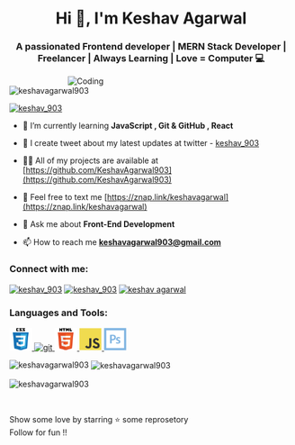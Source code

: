 <h1 align="center">Hi 👋, I'm Keshav Agarwal</h1>
<h3 align="center">A passionated Frontend developer | MERN Stack Developer | Freelancer | Always Learning | Love = Computer 💻 </h3>

<img align="right" alt="Coding" width="400" src="https://cdn.dribbble.com/users/1162077/screenshots/3848914/programmer.gif">

<p align="left"> <img src="https://komarev.com/ghpvc/?username=keshavagarwal903&label=Profile%20views&color=0e75b6&style=flat" alt="keshavagarwal903" /> </p>

<p align="left"> <a href="https://twitter.com/keshav_903" target="blank"><img src="https://img.shields.io/twitter/follow/keshav_903?logo=twitter&style=for-the-badge" alt="keshav_903" /></a> </p>

- 🌱 I’m currently learning **JavaScript , Git & GitHub , React**

- 📝 I create tweet about my latest updates at twitter - [keshav_903](https://twitter.com/keshav_903)

- 👨‍💻 All of my projects are available at [https://github.com/KeshavAgarwal903](https://github.com/KeshavAgarwal903)

- 📄 Feel free to text me [https://znap.link/keshavagarwal](https://znap.link/keshavagarwal)

- 💬 Ask me about **Front-End Development**

- 📫 How to reach me **keshavagarwal903@gmail.com**

<h3 align="left">Connect with me:</h3>
<p align="left">
<a href="https://codepen.io/keshav_903" target="blank"><img align="center" src="https://raw.githubusercontent.com/rahuldkjain/github-profile-readme-generator/master/src/images/icons/Social/codepen.svg" alt="keshav_903" height="30" width="40" /></a>
<a href="https://twitter.com/keshav_903" target="blank"><img align="center" src="https://raw.githubusercontent.com/rahuldkjain/github-profile-readme-generator/master/src/images/icons/Social/twitter.svg" alt="keshav_903" height="30" width="40" /></a>
<a href="https://linkedin.com/in/keshav agarwal" target="blank"><img align="center" src="https://raw.githubusercontent.com/rahuldkjain/github-profile-readme-generator/master/src/images/icons/Social/linked-in-alt.svg" alt="keshav agarwal" height="30" width="40" /></a>
</p>

<h3 align="left">Languages and Tools:</h3>
<p align="left"> <a href="https://www.w3schools.com/css/" target="_blank" rel="noreferrer"> <img src="https://raw.githubusercontent.com/devicons/devicon/master/icons/css3/css3-original-wordmark.svg" alt="css3" width="40" height="40"/> </a> <a href="https://git-scm.com/" target="_blank" rel="noreferrer"> <img src="https://www.vectorlogo.zone/logos/git-scm/git-scm-icon.svg" alt="git" width="40" height="40"/> </a> <a href="https://www.w3.org/html/" target="_blank" rel="noreferrer"> <img src="https://raw.githubusercontent.com/devicons/devicon/master/icons/html5/html5-original-wordmark.svg" alt="html5" width="40" height="40"/> </a> <a href="https://developer.mozilla.org/en-US/docs/Web/JavaScript" target="_blank" rel="noreferrer"> <img src="https://raw.githubusercontent.com/devicons/devicon/master/icons/javascript/javascript-original.svg" alt="javascript" width="40" height="40"/> </a> <a href="https://www.photoshop.com/en" target="_blank" rel="noreferrer"> <img src="https://raw.githubusercontent.com/devicons/devicon/master/icons/photoshop/photoshop-line.svg" alt="photoshop" width="40" height="40"/> </a> </p>

<!-- <h3 align="left">Support:</h3>
<p><a href="https://www.buymeacoffee.com/keshavagarwal"> <img align="left" src="https://cdn.buymeacoffee.com/buttons/v2/default-yellow.png" height="50" width="210" alt="Keshav Agarwal" /></a></p><br><br> -->

<p><img align="left" src="https://github-readme-stats.vercel.app/api/top-langs?username=keshavagarwal903&show_icons=true&locale=en&layout=compact" alt="keshavagarwal903" /></p>

<p>&nbsp;<img align="center" src="https://github-readme-stats.vercel.app/api?username=keshavagarwal903&show_icons=true&locale=en" alt="keshavagarwal903" /></p>

<p><img align="center" src="https://github-readme-streak-stats.herokuapp.com/?user=keshavagarwal903&" alt="keshavagarwal903" /></p>
<br>
<p>Show some love by starring ⭐ some reprosetory 
  <br>Follow for fun !!</p>


<!---
KeshavAgarwal903/KeshavAgarwal903 is a ✨ special ✨ repository because its `README.md` (this file) appears on your GitHub profile.
You can click the Preview link to take a look at your changes.
--->
